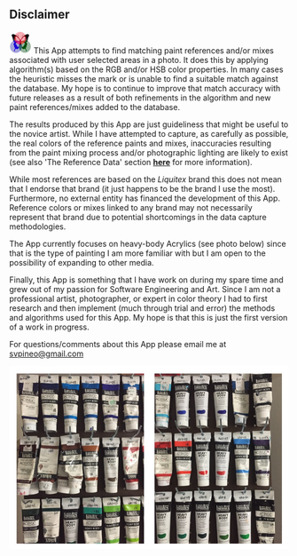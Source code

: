 ## Disclaimer
 
![RGButterfly Logo](images/RGButterfly_Logo.png) This App attempts to find matching paint references and/or mixes associated with user selected areas in a photo. It does this by applying algorithm(s) based on the RGB and/or HSB color properties.  In many cases the heuristic misses the mark or is unable to find a suitable match against the database. My hope is to continue to improve that match accuracy with future releases as a result of both refinements in the algorithm and new paint references/mixes added to the database.

The results produced by this App are just guideliness that might be useful to the novice artist. While I have attempted to capture, as carefully as possible, the real colors of the reference paints and mixes, inaccuracies resulting from the paint mixing process and/or photographic lighting are likely to exist (see also 'The Reference Data' section __[here](About.md)__ for more information).

While most references are based on the _Liquitex_ brand this does not mean that I endorse that brand (it just happens to be the brand I use the most). Furthermore, no external entity has financed the development of this App. Reference colors or mixes linked to any brand may not necessarily represent that brand due to potential shortcomings in the data capture methodologies.

The App currently focuses on heavy-body Acrylics (see photo below) since that is the type of painting I am more familiar with but I am open to the possibility of expanding to other media.

Finally, this App is something that I have work on during my spare time and grew out of my passion for Software Engineering and Art. Since I am not a professional artist, photographer, or expert in color theory I had to first research and then implement (much through trial and error) the methods and algorithms used for this App. My hope is that this is just the first version of a work in progress.

For questions/comments about this App please email me at [svpineo@gmail.com](mailto:svpineo@gmail.com)

![Paints](images/Paints.jpg)
